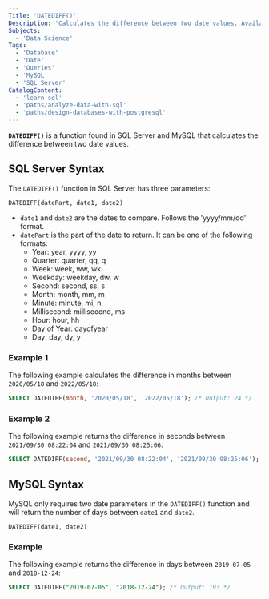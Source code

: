 ```yaml
---
Title: 'DATEDIFF()'
Description: 'Calculates the difference between two date values. Available in SQL Server and MySQL.'
Subjects:
  - 'Data Science'
Tags:
  - 'Database'
  - 'Date'
  - 'Queries'
  - 'MySQL'
  - 'SQL Server'
CatalogContent:
  - 'learn-sql'
  - 'paths/analyze-data-with-sql'
  - 'paths/design-databases-with-postgresql'
---
```


**`DATEDIFF()`** is a function found in SQL Server and MySQL that calculates the difference between two date values.

## SQL Server Syntax

The `DATEDIFF()` function in SQL Server has three parameters:

```pseudo
DATEDIFF(datePart, date1, date2)
```

- `date1` and `date2` are the dates to compare. Follows the 'yyyy/mm/dd' format.
- `datePart` is the part of the date to return. It can be one of the following formats:
  - Year: year, yyyy, yy
  - Quarter: quarter, qq, q
  - Week: week, ww, wk
  - Weekday: weekday, dw, w
  - Second: second, ss, s
  - Month: month, mm, m
  - Minute: minute, mi, n
  - Millisecond: millisecond, ms
  - Hour: hour, hh
  - Day of Year: dayofyear
  - Day: day, dy, y

### Example 1

The following example calculates the difference in months between `2020/05/18` and `2022/05/18`:

```sql
SELECT DATEDIFF(month, '2020/05/18', '2022/05/18'); /* Output: 24 */
```

### Example 2

The following example returns the difference in seconds between `2021/09/30 08:22:04` and `2021/09/30 08:25:06`:

```sql
SELECT DATEDIFF(second, '2021/09/30 08:22:04', '2021/09/30 08:25:06'); /* Output: 182 */
```

## MySQL Syntax

MySQL only requires two date parameters in the `DATEDIFF()` function and will return the number of days between `date1` and `date2`.

```pseudo
DATEDIFF(date1, date2)
```

### Example

The following example returns the difference in days between `2019-07-05` and `2018-12-24`:

```sql
SELECT DATEDIFF("2019-07-05", "2018-12-24"); /* Output: 193 */
```
